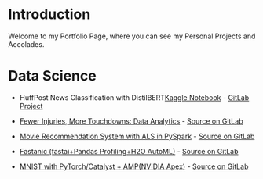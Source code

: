 # Introduction

Welcome to my Portfolio Page, where you can see my Personal Projects and Accolades.

# Data Science
* HuffPost News Classification with DistilBERT[Kaggle Notebook](https://www.kaggle.com/alfarias/huffpost-news-classification-with-distilbert) - [GitLab Project](https://gitlab.com/alfarias/news-classification-distilbert)

* [Fewer Injuries, More Touchdowns: Data Analytics](https://www.kaggle.com/alfarias/fewer-injuries-more-touchdowns-data-analytics) - [Source on GitLab](https://gitlab.com/alfarias/nfl-injuries-analytics)

* [Movie Recommendation System with ALS in PySpark](https://www.kaggle.com/alfarias/movie-recommendation-system-with-als-in-pyspark) - [Source on GitLab](https://gitlab.com/alfarias/pyspark-movie-recommendation-system)

* [Fastanic (fastai+Pandas Profiling+H2O AutoML)](https://www.kaggle.com/alfarias/fastanic-fastai-pandas-profiling-h2o-automl) - [Source on GitLab](https://gitlab.com/alfarias/titanic_survivor_h2oautoml)

* [MNIST with PyTorch/Catalyst + AMP(NVIDIA Apex)](https://www.kaggle.com/alfarias/mnist-with-pytorch-catalyst-amp-nvidia-apex) - [Source on GitLab](https://gitlab.com/alfarias/digit-recognizer-catalyst-nvidia-apex)
